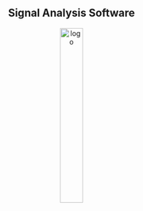 <div  align="center">
<h2>Signal Analysis Software</h2>
<img src="https://github.com/JayedRafiProjects/signal-analysis-software/blob/main/website/assets/sas_logo_white_transparent.png" alt="logo" width="30%">
</div>
